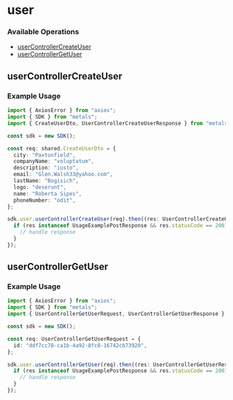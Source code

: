 # user

### Available Operations

* [userControllerCreateUser](#usercontrollercreateuser)
* [userControllerGetUser](#usercontrollergetuser)

## userControllerCreateUser

### Example Usage

```typescript
import { AxiosError } from "axios";
import { SDK } from "metals";
import { CreateUserDto, UserControllerCreateUserResponse } from "metals/dist/sdk/models/operations";

const sdk = new SDK();

const req: shared.CreateUserDto = {
  city: "Paxtonfield",
  companyName: "voluptatum",
  description: "iusto",
  email: "Glen.Walsh33@yahoo.com",
  lastName: "Bogisich",
  logo: "deserunt",
  name: "Roberta Sipes",
  phoneNumber: "odit",
};

sdk.user.userControllerCreateUser(req).then((res: UserControllerCreateUserResponse | AxiosError) => {
  if (res instanceof UsageExamplePostResponse && res.statusCode == 200) {
    // handle response
  }
});
```

## userControllerGetUser

### Example Usage

```typescript
import { AxiosError } from "axios";
import { SDK } from "metals";
import { UserControllerGetUserRequest, UserControllerGetUserResponse } from "metals/dist/sdk/models/operations";

const sdk = new SDK();

const req: UserControllerGetUserRequest = {
  id: "ddf7cc78-ca1b-4a92-8fc8-16742cb73920",
};

sdk.user.userControllerGetUser(req).then((res: UserControllerGetUserResponse | AxiosError) => {
  if (res instanceof UsageExamplePostResponse && res.statusCode == 200) {
    // handle response
  }
});
```
